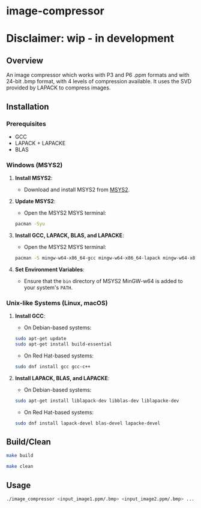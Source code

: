 # image-compressor

# Disclaimer: wip - in development

## Overview

An image compressor which works with P3 and P6 .ppm formats and with 24-bit .bmp format, with 4 levels of compression available. It uses the SVD provided by LAPACK to compress images.

## Installation

### Prerequisites

- GCC
- LAPACK + LAPACKE
- BLAS

### Windows (MSYS2)

1. **Install MSYS2**:
	- Download and install MSYS2 from [MSYS2](https://www.msys2.org/).

2. **Update MSYS2**:
	- Open the MSYS2 MSYS terminal:
	```sh
	pacman -Syu
	```

3. **Install GCC, LAPACK, BLAS, and LAPACKE**:
	- Open the MSYS2 MSYS terminal:
	```sh
	pacman -S mingw-w64-x86_64-gcc mingw-w64-x86_64-lapack mingw-w64-x86_64-lapacke mingw-w64-x86_64-openblas
	```

4. **Set Environment Variables**:
	- Ensure that the `bin` directory of MSYS2 MinGW-w64 is added to your system's `PATH`.

### Unix-like Systems (Linux, macOS)

1. **Install GCC**:
	- On Debian-based systems:
    ```sh
    sudo apt-get update
    sudo apt-get install build-essential
    ```
	- On Red Hat-based systems:
    ```sh
    sudo dnf install gcc gcc-c++
    ```

2. **Install LAPACK, BLAS, and LAPACKE**:
	- On Debian-based systems:
    ```sh
    sudo apt-get install liblapack-dev libblas-dev liblapacke-dev
    ```
	- On Red Hat-based systems:
    ```sh
    sudo dnf install lapack-devel blas-devel lapacke-devel
    ```

## Build/Clean

```sh
make build
```

```sh
make clean
```

## Usage

```sh
./image_compressor <input_image1.ppm/.bmp> <input_image2.ppm/.bmp> ... <input_image32.ppm/.bmp>
```
